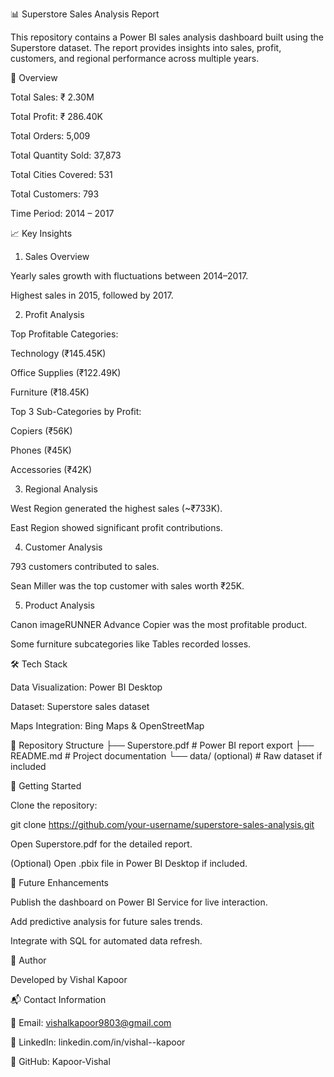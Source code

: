 📊 Superstore Sales Analysis Report

This repository contains a Power BI sales analysis dashboard built using the Superstore dataset.
The report provides insights into sales, profit, customers, and regional performance across multiple years.

📌 Overview

Total Sales: ₹ 2.30M

Total Profit: ₹ 286.40K

Total Orders: 5,009

Total Quantity Sold: 37,873

Total Cities Covered: 531

Total Customers: 793

Time Period: 2014 – 2017

📈 Key Insights
1. Sales Overview

Yearly sales growth with fluctuations between 2014–2017.

Highest sales in 2015, followed by 2017.

2. Profit Analysis

Top Profitable Categories:

Technology (₹145.45K)

Office Supplies (₹122.49K)

Furniture (₹18.45K)

Top 3 Sub-Categories by Profit:

Copiers (₹56K)

Phones (₹45K)

Accessories (₹42K)

3. Regional Analysis

West Region generated the highest sales (~₹733K).

East Region showed significant profit contributions.

4. Customer Analysis

793 customers contributed to sales.

Sean Miller was the top customer with sales worth ₹25K.

5. Product Analysis

Canon imageRUNNER Advance Copier was the most profitable product.

Some furniture subcategories like Tables recorded losses.

🛠️ Tech Stack

Data Visualization: Power BI Desktop

Dataset: Superstore sales dataset

Maps Integration: Bing Maps & OpenStreetMap

📂 Repository Structure
├── Superstore.pdf        # Power BI report export
├── README.md             # Project documentation
└── data/ (optional)      # Raw dataset if included

🚀 Getting Started

Clone the repository:

git clone https://github.com/your-username/superstore-sales-analysis.git


Open Superstore.pdf for the detailed report.

(Optional) Open .pbix file in Power BI Desktop if included.

📌 Future Enhancements

Publish the dashboard on Power BI Service for live interaction.

Add predictive analysis for future sales trends.

Integrate with SQL for automated data refresh.

📝 Author

Developed by Vishal Kapoor

📬 Contact Information

📧 Email: vishalkapoor9803@gmail.com

🔗 LinkedIn: linkedin.com/in/vishal--kapoor

🐙 GitHub: Kapoor-Vishal
